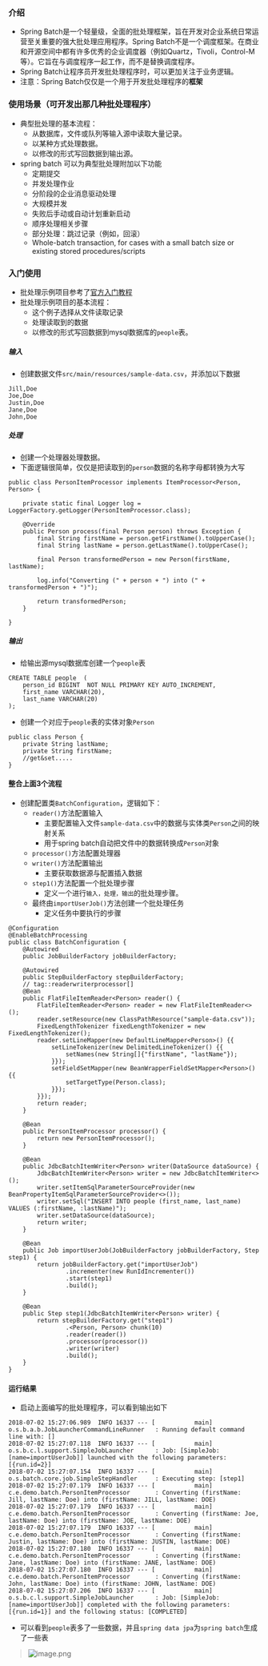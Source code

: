### 介绍
- Spring Batch是一个轻量级，全面的批处理框架，旨在开发对企业系统日常运营至关重要的强大批处理应用程序。Spring Batch不是一个调度框架。在商业和开源空间中都有许多优秀的企业调度器（例如Quartz，Tivoli，Control-M等）。它旨在与调度程序一起工作，而不是替换调度程序。
- Spring Batch让程序员开发批处理程序时，可以更加关注于业务逻辑。
- 注意：Spring Batch仅仅是一个用于开发批处理程序的**框架**

### 使用场景（可开发出那几种批处理程序）
- 典型批处理的基本流程：
    - 从数据库，文件或队列等输入源中读取大量记录。
    - 以某种方式处理数据。
    - 以修改的形式写回数据到输出源。
- spring batch 可以为典型批处理附加以下功能
    - 定期提交
    - 并发处理作业
    - 分阶段的企业消息驱动处理
    - 大规模并发
    - 失败后手动或自动计划重新启动
    - 顺序处理相关步骤
    - 部分处理：跳过记录（例如，回滚）
    - Whole-batch transaction, for cases with a small batch size or existing stored procedures/scripts

### 入门使用
- 批处理示例项目参考了[官方入门教程](https://spring.io/guides/gs/batch-processing/)
- 批处理示例项目的基本流程：
    - 这个例子选择从文件读取记录
    - 处理读取到的数据
    - 以修改的形式写回数据到mysql数据库的`people`表。
##### 输入
- 创建数据文件`src/main/resources/sample-data.csv`，并添加以下数据
```
Jill,Doe
Joe,Doe
Justin,Doe
Jane,Doe
John,Doe
```
##### 处理
- 创建一个处理器处理数据。
- 下面逻辑很简单，仅仅是把读取到的`person`数据的名称字母都转换为大写
```
public class PersonItemProcessor implements ItemProcessor<Person, Person> {

    private static final Logger log = LoggerFactory.getLogger(PersonItemProcessor.class);

    @Override
    public Person process(final Person person) throws Exception {
        final String firstName = person.getFirstName().toUpperCase();
        final String lastName = person.getLastName().toUpperCase();

        final Person transformedPerson = new Person(firstName, lastName);

        log.info("Converting (" + person + ") into (" + transformedPerson + ")");

        return transformedPerson;
    }

}
```

##### 输出
- 给输出源mysql数据库创建一个`people`表
```
CREATE TABLE people  (
    person_id BIGINT  NOT NULL PRIMARY KEY AUTO_INCREMENT,
    first_name VARCHAR(20),
    last_name VARCHAR(20)
);

```
- 创建一个对应于`people`表的实体对象`Person`
```
public class Person {
    private String lastName;
    private String firstName;
    //get&set.....
}
```

#### 整合上面3个流程
- 创建配置类`BatchConfiguration`，逻辑如下：
    - `reader()`方法配置输入
        - 主要配置输入文件`sample-data.csv`中的数据与实体类`Person`之间的映射关系
        - 用于spring batch自动把文件中的数据转换成`Person`对象
    - `processor()`方法配置处理器
    - `writer()`方法配置输出
        - 主要获取数据源与配置插入数据
    - `step1()`方法配置一个批处理步骤
        - 定义一个进行`输入，处理，输出`的批处理步骤。
    - 最终由`importUserJob()`方法创建一个批处理任务
        - 定义任务中要执行的步骤
```
@Configuration
@EnableBatchProcessing
public class BatchConfiguration {
    @Autowired
    public JobBuilderFactory jobBuilderFactory;

    @Autowired
    public StepBuilderFactory stepBuilderFactory;
    // tag::readerwriterprocessor[]
    @Bean
    public FlatFileItemReader<Person> reader() {
        FlatFileItemReader<Person> reader = new FlatFileItemReader<>();
        reader.setResource(new ClassPathResource("sample-data.csv"));
        FixedLengthTokenizer fixedLengthTokenizer = new FixedLengthTokenizer();
        reader.setLineMapper(new DefaultLineMapper<Person>() {{
            setLineTokenizer(new DelimitedLineTokenizer() {{
                setNames(new String[]{"firstName", "lastName"});
            }});
            setFieldSetMapper(new BeanWrapperFieldSetMapper<Person>() {{
                setTargetType(Person.class);
            }});
        }});
        return reader;
    }

    @Bean
    public PersonItemProcessor processor() {
        return new PersonItemProcessor();
    }

    @Bean
    public JdbcBatchItemWriter<Person> writer(DataSource dataSource) {
        JdbcBatchItemWriter<Person> writer = new JdbcBatchItemWriter<>();
        writer.setItemSqlParameterSourceProvider(new BeanPropertyItemSqlParameterSourceProvider<>());
        writer.setSql("INSERT INTO people (first_name, last_name) VALUES (:firstName, :lastName)");
        writer.setDataSource(dataSource);
        return writer;
    }
    
    @Bean
    public Job importUserJob(JobBuilderFactory jobBuilderFactory, Step step1) {
        return jobBuilderFactory.get("importUserJob")
                .incrementer(new RunIdIncrementer())
                .start(step1)
                .build();
    }

    @Bean
    public Step step1(JdbcBatchItemWriter<Person> writer) {
        return stepBuilderFactory.get("step1")
                .<Person, Person> chunk(10)
                .reader(reader())
                .processor(processor())
                .writer(writer)
                .build();
    }
}
```

#### 运行结果
- 启动上面编写的批处理程序，可以看到输出如下
```
2018-07-02 15:27:06.989  INFO 16337 --- [           main] o.s.b.a.b.JobLauncherCommandLineRunner   : Running default command line with: []
2018-07-02 15:27:07.118  INFO 16337 --- [           main] o.s.b.c.l.support.SimpleJobLauncher      : Job: [SimpleJob: [name=importUserJob]] launched with the following parameters: [{run.id=2}]
2018-07-02 15:27:07.154  INFO 16337 --- [           main] o.s.batch.core.job.SimpleStepHandler     : Executing step: [step1]
2018-07-02 15:27:07.179  INFO 16337 --- [           main] c.e.demo.batch.PersonItemProcessor       : Converting (firstName: Jill, lastName: Doe) into (firstName: JILL, lastName: DOE)
2018-07-02 15:27:07.179  INFO 16337 --- [           main] c.e.demo.batch.PersonItemProcessor       : Converting (firstName: Joe, lastName: Doe) into (firstName: JOE, lastName: DOE)
2018-07-02 15:27:07.179  INFO 16337 --- [           main] c.e.demo.batch.PersonItemProcessor       : Converting (firstName: Justin, lastName: Doe) into (firstName: JUSTIN, lastName: DOE)
2018-07-02 15:27:07.180  INFO 16337 --- [           main] c.e.demo.batch.PersonItemProcessor       : Converting (firstName: Jane, lastName: Doe) into (firstName: JANE, lastName: DOE)
2018-07-02 15:27:07.180  INFO 16337 --- [           main] c.e.demo.batch.PersonItemProcessor       : Converting (firstName: John, lastName: Doe) into (firstName: JOHN, lastName: DOE)
2018-07-02 15:27:07.206  INFO 16337 --- [           main] o.s.b.c.l.support.SimpleJobLauncher      : Job: [SimpleJob: [name=importUserJob]] completed with the following parameters: [{run.id=1}] and the following status: [COMPLETED]
```
- 可以看到`people`表多了一些数据，并且`spring data jpa`为`spring batch`生成了一些表

> ![image.png](https://upload-images.jianshu.io/upload_images/7176877-502ad430c70e05e7.png?imageMogr2/auto-orient/strip%7CimageView2/2/w/1240)